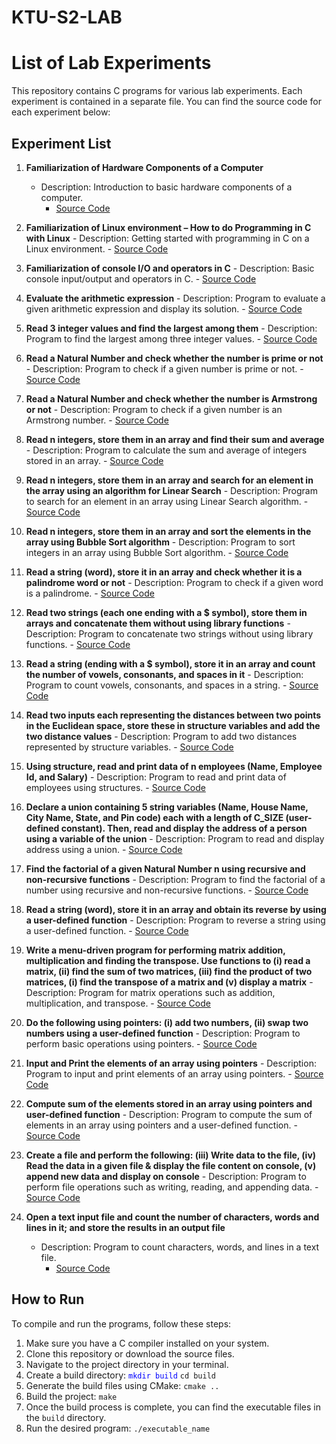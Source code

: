 # KTU-S2-LAB

# List of Lab Experiments

This repository contains C programs for various lab experiments. Each experiment is contained in a separate file. You can find the source code for each experiment below:

## Experiment List

1. **Familiarization of Hardware Components of a Computer**
   - Description: Introduction to basic hardware components of a computer.
      - [Source Code](src/3-i-hello-world.c)

2. **Familiarization of Linux environment – How to do Programming in C with Linux**
         - Description: Getting started with programming in C on a Linux environment.
            - [Source Code](src/3-ii-sum.c)

3. **Familiarization of console I/O and operators in C**
               - Description: Basic console input/output and operators in C.
                  - [Source Code](src/3-iii-radius.c)

4. **Evaluate the arithmetic expression**
                     - Description: Program to evaluate a given arithmetic expression and display its solution.
                        - [Source Code](src/3-iv-expression.c)

5. **Read 3 integer values and find the largest among them**
                           - Description: Program to find the largest among three integer values.
                              - [Source Code](src/4-largest-among-three.c)

6. **Read a Natural Number and check whether the number is prime or not**
                                 - Description: Program to check if a given number is prime or not.
                                    - [Source Code](src/5-prime-or-not.c)

7. **Read a Natural Number and check whether the number is Armstrong or not**
                                       - Description: Program to check if a given number is an Armstrong number.
                                          - [Source Code](src/6-armstrong-number.c)

8. **Read n integers, store them in an array and find their sum and average**
                                             - Description: Program to calculate the sum and average of integers stored in an array.
                                                - [Source Code](src/7-sum-and-average.c)

9. **Read n integers, store them in an array and search for an element in the array using an algorithm for Linear Search**
                                                   - Description: Program to search for an element in an array using Linear Search algorithm.
                                                      - [Source Code](src/8-linear-search.c)

10. **Read n integers, store them in an array and sort the elements in the array using Bubble Sort algorithm**
                                                          - Description: Program to sort integers in an array using Bubble Sort algorithm.
                                                              - [Source Code](src/9-bubble-sort.c)

11. **Read a string (word), store it in an array and check whether it is a palindrome word or not**
                                                                  - Description: Program to check if a given word is a palindrome.
                                                                      - [Source Code](src/10-palindrome-word.c)

12. **Read two strings (each one ending with a $ symbol), store them in arrays and concatenate them without using library functions**
                                                                          - Description: Program to concatenate two strings without using library functions.
                                                                              - [Source Code](src/11-concatenate-strings.c)

13. **Read a string (ending with a $ symbol), store it in an array and count the number of vowels, consonants, and spaces in it**
                                                                                  - Description: Program to count vowels, consonants, and spaces in a string.
                                                                                      - [Source Code](src/12-count-vowels-consonants-spaces.c)

14. **Read two inputs each representing the distances between two points in the Euclidean space, store these in structure variables and add the two distance values**
                                                                                          - Description: Program to add two distances represented by structure variables.
                                                                                              - [Source Code](src/13-distance-struct.c)

15. **Using structure, read and print data of n employees (Name, Employee Id, and Salary)**
                                                                                                  - Description: Program to read and print data of employees using structures.
                                                                                                      - [Source Code](src/14-employee-data-structure.c)

16. **Declare a union containing 5 string variables (Name, House Name, City Name, State, and Pin code) each with a length of C_SIZE (user-defined constant). Then, read and display the address of a person using a variable of the union**
                                                                                                          - Description: Program to read and display address using a union.
                                                                                                              - [Source Code](src/15-address-union.c)

17. **Find the factorial of a given Natural Number n using recursive and non-recursive functions**
                                                                                                                  - Description: Program to find the factorial of a number using recursive and non-recursive functions.
                                                                                                                      - [Source Code](src/16-factorial.c)

18. **Read a string (word), store it in an array and obtain its reverse by using a user-defined function**
                                                                                                                          - Description: Program to reverse a string using a user-defined function.
                                                                                                                              - [Source Code](src/17-reverse-string.c)

19. **Write a menu-driven program for performing matrix addition, multiplication and finding the transpose. Use functions to (i) read a matrix, (ii) find the sum of two matrices, (iii) find the product of two matrices, (i) find the transpose of a matrix and (v) display a matrix**
                                                                                                                                  - Description: Program for matrix operations such as addition, multiplication, and transpose.
                                                                                                                                      - [Source Code](src/18-matrix-operations.c)

20. **Do the following using pointers: (i) add two numbers, (ii) swap two numbers using a user-defined function**
                                                                                                                                          - Description: Program to perform basic operations using pointers.
                                                                                                                                              - [Source Code](src/19-pointers-add-swap.c)

21. **Input and Print the elements of an array using pointers**
                                                                                                                                                  - Description: Program to input and print elements of an array using pointers.
                                                                                                                                                      - [Source Code](src/20-array-pointers-input-output.c)

22. **Compute sum of the elements stored in an array using pointers and user-defined function**
                                                                                                                                                          - Description: Program to compute the sum of elements in an array using pointers and a user-defined function.
                                                                                                                                                              - [Source Code](src/21-sum-array-pointers.c)

23. **Create a file and perform the following: (iii) Write data to the file, (iv) Read the data in a given file & display the file content on console, (v) append new data and display on console**
                                                                                                                                                                  - Description: Program to perform file operations such as writing, reading, and appending data.
                                                                                                                                                                      - [Source Code](src/22-file-operations.c)

24. **Open a text input file and count the number of characters, words and lines in it; and store the results in an output file**
    - Description: Program to count characters, words, and lines in a text file.
        - [Source Code](src/23-count-characters-words-lines.c)

## How to Run
To compile and run the programs, follow these steps:

1. Make sure you have a C compiler installed on your system.
2. Clone this repository or download the source files.
3. Navigate to the project directory in your terminal.
4. Create a build directory:
<font color="blue">`mkdir build`</font>
``cd build``
5. Generate the build files using CMake:
``cmake ..``
6. Build the project:
``make``
7. Once the build process is complete, you can find the executable files in the `build` directory.
8. Run the desired program:
``./executable_name``



